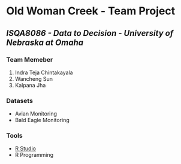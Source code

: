 # Old Woman Creek - Team Project
## _ISQA8086 - Data to Decision - University of Nebraska at Omaha_


### Team Memeber
1. Indra Teja Chintakayala
2. Wancheng Sun
3. Kalpana Jha

### Datasets
* Avian Monitoring
* Bald Eagle Monitoring

### Tools 
* [R Studio](https://www.rstudio.com/products/rstudio/download/)
* R Programming
